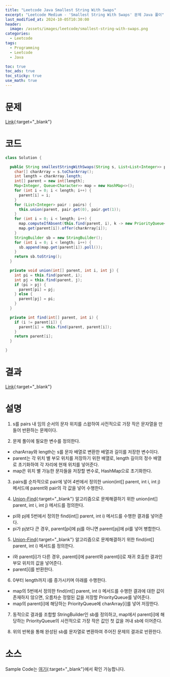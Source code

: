 ```yaml
---
title: "Leetcode Java Smallest String With Swaps"
excerpt: "Leetcode Medium - 'Smallest String With Swaps' 문제 Java 풀이"
last_modified_at: 2024-10-05T10:30:00
header:
  image: /assets/images/leetcode/smallest-string-with-swaps.png
categories:
  - Leetcode
tags:
  - Programming
  - Leetcode
  - Java

toc: true
toc_ads: true
toc_sticky: true
use_math: true
---
```

# 문제
[Link](https://leetcode.com/problems/smallest-string-with-swaps/){:target="_blank"}

# 코드
```java
class Solution {

  public String smallestStringWithSwaps(String s, List<List<Integer>> pairs) {
    char[] charArray = s.toCharArray();
    int length = charArray.length;
    int[] parent = new int[length];
    Map<Integer, Queue<Character>> map = new HashMap<>();
    for (int i = 0; i < length; i++) {
      parent[i] = i;
    }
    for (List<Integer> pair : pairs) {
      this.union(parent, pair.get(0), pair.get(1));
    }
    for (int i = 0; i < length; i++) {
      map.computeIfAbsent(this.find(parent, i), k -> new PriorityQueue<>());
      map.get(parent[i]).offer(charArray[i]);
    }
    StringBuilder sb = new StringBuilder();
    for (int i = 0; i < length; i++) {
      sb.append(map.get(parent[i]).poll());
    }
    return sb.toString();
  }

  private void union(int[] parent, int i, int j) {
    int pi = this.find(parent, i);
    int pj = this.find(parent, j);
    if (pi > pj) {
      parent[pi] = pj;
    } else {
      parent[pj] = pi;
    }
  }

  private int find(int[] parent, int i) {
    if (i != parent[i]) {
      parent[i] = this.find(parent, parent[i]);
    }
    return parent[i];
  }

}
```

# 결과
[Link](https://leetcode.com/problems/smallest-string-with-swaps/submissions/1412100428/){:target="_blank"}

# 설명
1. s를 pairs 내 임의 순서의 문자 위치를 스왑하여 사전적으로 가장 작은 문자열을 만들어 반환하는 문제이다.

2. 문제 풀이에 필요한 변수를 정의한다.
- charArray와 length는 s를 문자 배열로 변환한 배열과 길이를 저장한 변수이다.
- parent는 각 위치 별 부모 위치를 저장하기 위한 배열로, length 길이의 정수 배열로 초기화하여 각 자리에 현재 위치를 넣어준다.
- map은 위치 별 가능한 문자들을 저장할 변수로, HashMap으로 초기화한다.

3. pairs를 순차적으로 pair에 넣어 4번에서 정의한 union(int[] parent, int i, int j) 메서드에 parent와 pair의 각 값을 넣어 수행한다.

4. [Union-Find](https://en.wikipedia.org/wiki/Disjoint-set_data_structure#Proof_of_O(m_log*_n)_time_complexity_of_Union-Find){:target="_blank"} 알고리즘으로 문제해결하기 위한 union(int[] parent, int i, int j) 메서드를 정의한다.
- pi와 pj에 5번에서 정의한 find(int[] parent, int i) 메서드를 수행한 결과를 넣어준다.
- pi가 pj보다 큰 경우, parent[pi]에 pj를 아니면 parent[pj]에 pi를 넣어 병합한다.

5. [Union-Find](https://en.wikipedia.org/wiki/Disjoint-set_data_structure#Proof_of_O(m_log*_n)_time_complexity_of_Union-Find){:target="_blank"} 알고리즘으로 문제해결하기 위한 find(int[] parent, int i) 메서드를 정의한다.
- i와 parent[i]가 다른 경우, parent[i]에 parent와 parent[i]로 재귀 호출한 결과인 부모 위치의 값을 넣어준다.
- parent[i]를 반환한다.

6. 0부터 length까지 i를 증가시키며 아래를 수행한다.
- map의 5번에서 정의한 find(int[] parent, int i) 메서드를 수행한 결과에 대한 값이 존재하지 않으면, 오름차순 정렬된 값을 저장할 PriorityQueue를 넣어준다.
- map의 parent[i]에 해당하는 PriorityQueue에 charArray[i]를 넣어 저장한다.

7. 동적으로 결과를 조합할 StringBuilder인 sb를 정의하고, map에서 parent[i]에 해당하는 PriorityQueue의 사전적으로 가장 작은 값인 첫 값을 꺼내 sb에 이어준다.

8. 위의 반복을 통해 완성된 sb를 문자열로 변환하여 주어진 문제의 결과로 반환한다.

# 소스
Sample Code는 [여기](https://github.com/GracefulSoul/leetcode/blob/master/src/main/java/gracefulsoul/problems/SmallestStringWithSwaps.java){:target="_blank"}에서 확인 가능합니다.